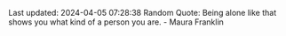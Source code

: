 Last updated: 2024-04-05 07:28:38
Random Quote: Being alone like that shows you what kind of a person you are. - Maura Franklin